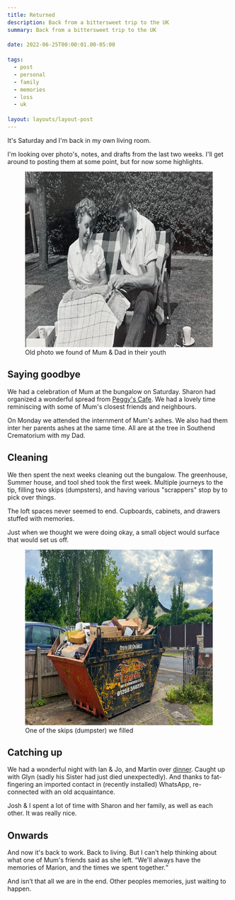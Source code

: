 ```yaml
---
title: Returned
description: Back from a bittersweet trip to the UK
summary: Back from a bittersweet trip to the UK

date: 2022-06-25T00:00:01.00-05:00

tags:
  - post
  - personal
  - family
  - memories
  - loss
  - uk

layout: layouts/layout-post
---
```

It's Saturday and I'm back in my own living room.

I'm looking over photo's, notes, and drafts from the last two weeks. I'll get around to posting them at some point, but for now some highlights.

<figure class="img-border" >
<img src="/img/mum-dad-young.jpeg" alt="Black and white photo of my Mum & Dad when they were young" width="706" height="397">
<figcaption>Old photo we found of Mum &amp; Dad in their youth</figcaption>
</figure>

## Saying goodbye
We had a celebration of Mum at the bungalow on Saturday. Sharon had organized a wonderful spread from <a href="https://peggyscafe.co.uk" title="Cafe and catering in Benfleet, Essex UK">Peggy's Cafe</a>. We had a lovely time reminiscing with some of Mum's closest friends and neighbours.

On Monday we attended the internment of Mum's ashes.  We also had them inter her parents ashes at the same time. All are at the tree in Southend Crematorium with my Dad.

## Cleaning
We then spent the next weeks cleaning out the bungalow. The greenhouse, Summer house, and tool shed took the first week. Multiple journeys to the tip, filling two skips (dumpsters), and having various "scrappers" stop by to pick over things.

The loft spaces never seemed to end. Cupboards, cabinets, and drawers stuffed with memories.

Just when we thought we were doing okay, a small object would surface that would set us off.

<figure class="img-border" >
<img src="/img/2022-06-19-skip.jpeg" alt="First 8-yard skip filled" width="706" height="397">
<figcaption>One of the skips (dumpster) we filled</figcaption>
</figure>


## Catching up
We had a wonderful night with Ian & Jo, and Martin over <a href="http://maharaja.yakandyetibenfleet.co.uk" title="Maharaja indian restaurant">dinner</a>. Caught up with Glyn (sadly his Sister had just died unexpectedly). And thanks to fat-fingering an imported contact in (recently installed) WhatsApp, re-connected with an old acquaintance.

Josh & I spent a lot of time with Sharon and her family, as well as each other. It was really nice.

## Onwards
And now it's back to work. Back to living. But I can't help thinking about what one of Mum's friends said as she left. <q>We'll always have the memories of Marion, and the times we spent together.</q>

And isn’t that all we are in the end. Other peoples memories, just waiting to happen.
